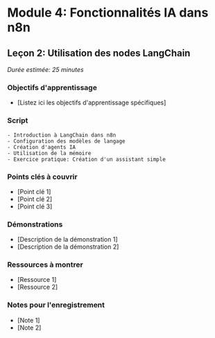 # Module 4: Fonctionnalités IA dans n8n
## Leçon 2: Utilisation des nodes LangChain

*Durée estimée: 25 minutes*

### Objectifs d'apprentissage
- [Listez ici les objectifs d'apprentissage spécifiques]

### Script

```
- Introduction à LangChain dans n8n
- Configuration des modèles de langage
- Création d'agents IA
- Utilisation de la mémoire
- Exercice pratique: Création d'un assistant simple
```

### Points clés à couvrir
- [Point clé 1]
- [Point clé 2]
- [Point clé 3]

### Démonstrations
- [Description de la démonstration 1]
- [Description de la démonstration 2]

### Ressources à montrer
- [Ressource 1]
- [Ressource 2]

### Notes pour l'enregistrement
- [Note 1]
- [Note 2]

